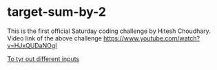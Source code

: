 # target-sum-by-2
This is the first official Saturday coding challenge by Hitesh Choudhary. Video link of the above challenge https://www.youtube.com/watch?v=HJxQUDaNOgI

[To tyr out different inputs](https://gilann.github.io/target-sum-by-2/)
